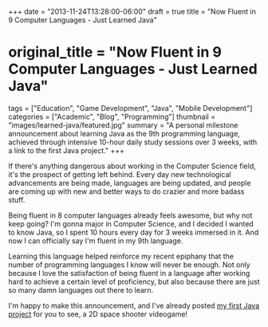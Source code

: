 +++
date = "2013-11-24T13:28:00-06:00"
draft = true
title = "Now Fluent in 9 Computer Languages - Just Learned Java"
# original_title = "Now Fluent in 9 Computer Languages - Just Learned Java"
tags = ["Education", "Game Development", "Java", "Mobile Development"]
categories = ["Academic", "Blog", "Programming"]
thumbnail = "images/learned-java/featured.jpg"
summary = "A personal milestone announcement about learning Java as the 9th programming language, achieved through intensive 10-hour daily study sessions over 3 weeks, with a link to the first Java project."
+++

If there's anything dangerous about working in the Computer Science field, it's the prospect of getting left behind. Every day new technological advancements are being made, languages are being updated, and people are coming up with new and better ways to do crazier and more badass stuff.

Being fluent in 8 computer languages already feels awesome, but why not keep going? I'm gonna major in Computer Science, and I decided I wanted to know Java, so I spent 10 hours every day for 3 weeks immersed in it. And now I can officially say I'm fluent in my 9th language.

Learning this language helped reinforce my recent epiphany that the number of programming languages I know will never be enough. Not only because I love the satisfaction of being fluent in a language after working hard to achieve a certain level of proficiency, but also because there are just so many damn languages out there to learn.

I'm happy to make this announcement, and I've already posted [my first Java project](../space-warz/) for you to see, a 2D space shooter videogame!
